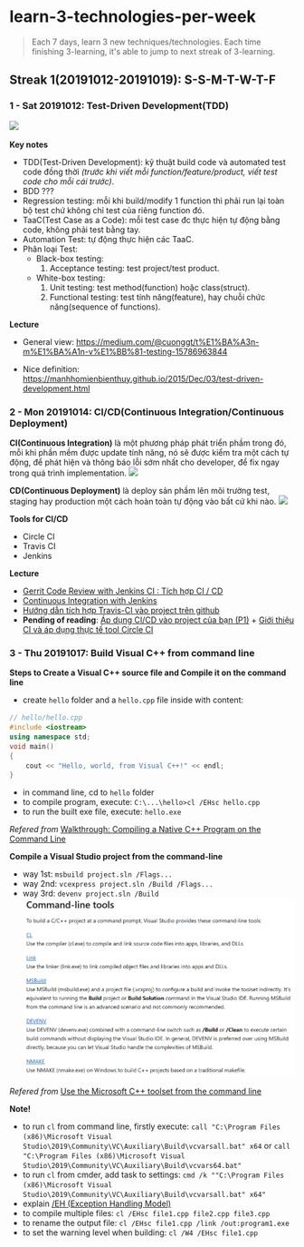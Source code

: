 # learn-3-technologies-per-week
> Each 7 days, learn 3 new techniques/technologies. Each time finishing 3-learning, it's able to jump to next streak of 3-learning.

## Streak 1(20191012-20191019): S-S-M-T-W-T-F

### 1 - Sat 20191012: Test-Driven Development(TDD)
![](https://upload.wikimedia.org/wikipedia/commons/0/0b/TDD_Global_Lifecycle.png)

**Key notes**
 - TDD(Test-Driven Development): kỹ thuật build code và automated test code đồng thời *(trước khi viết mỗi function/feature/product, viết test code cho mỗi cái trước)*.
 - BDD ???
 - Regression testing: mỗi khi build/modify 1 function thì phải run lại toàn bộ test chứ không chỉ test của riêng function đó.
 - TaaC(Test Case as a Code): mỗi test case đc thực hiện tự động bằng code, không phải test bằng tay.
 - Automation Test: tự động thực hiện các TaaC.
 - Phân loại Test:
    + Black-box testing:
        1. Acceptance testing: test project/test product.
    + White-box testing:
        1. Unit testing: test method(function) hoặc class(struct).
        2. Functional testing: test tính năng(feature), hay chuỗi chức năng(sequence of functions).

**Lecture**
 - General view: https://medium.com/@cuonggt/t%E1%BA%A3n-m%E1%BA%A1n-v%E1%BB%81-testing-15786963844

 - Nice definition: https://manhhomienbienthuy.github.io/2015/Dec/03/test-driven-development.html

### 2 - Mon 20191014: CI/CD(Continuous Integration/Continuous Deployment)

**CI(Continuous Integration)** là một phương pháp phát triển phầm trong đó, mỗi khi phần mềm được update tính năng, nó sẽ được kiểm tra một cách tự động, để phát hiện và thông báo lỗi sớm nhất cho developer, để fix ngay trong quá trình implementation.
![](https://viblo.asia/uploads/3ebb97df-6767-40dc-88ae-38cf392391f7.jpg)

**CD(Continuous Deployment)** là deploy sản phầm lên môi trường test, staging hay production một cách hoàn toàn tự động vào bất cứ khi nào.
![](https://viblo.asia/uploads/96d66313-9194-4e00-8f2d-d0e085135958.png)

**Tools for CI/CD**
 - Circle CI
 - Travis CI
 - Jenkins

**Lecture**
 - [Gerrit Code Review with Jenkins CI : Tích hợp CI / CD](https://viblo.asia/p/part-3-gerrit-code-review-with-jenkins-ci-tich-hop-ci-cd-eW65GYWOZDO#_vay-ci-cd-la-gi--2)
 - [Continuous Integration with Jenkins](https://viblo.asia/p/continuous-integration-with-jenkins-bai-1-gioi-thieu-ve-ci-va-jenkins-OeVKBggEZkW)
 - [Hướng dẫn tích hợp Travis-CI vào project trên github](https://toidicodedao.com/2015/09/15/huong-dan-tich-hop-travis-ci-vao-project-tren-github/)
 - **Pending of reading**: [Áp dụng CI/CD vào project của bạn (P1)](https://viblo.asia/p/ap-dung-cicd-vao-project-cua-ban-p1-gDVK2Q8e5Lj) + [Giới thiệu CI và áp dụng thực tế tool Circle CI](https://kipalog.com/posts/Gioi-thieu-CI-va-ap-dung-thuc-te-tool-Circle-CI)

### 3 - Thu 20191017: Build Visual C++ from command line

**Steps to Create a Visual C++ source file and Compile it on the command line**
 - create `hello` folder and a `hello.cpp` file inside with content:
```cpp
// hello/hello.cpp
#include <iostream>
using namespace std;
void main()
{
    cout << "Hello, world, from Visual C++!" << endl;
}
```
 - in command line, cd to `hello` folder
 - to compile program, execute: `C:\...\hello>cl /EHsc hello.cpp`
 - to run the built exe file, execute: `hello.exe`

*Refered from* [Walkthrough: Compiling a Native C++ Program on the Command Line](https://github.com/MicrosoftDocs/cpp-docs/blob/master/docs/build/walkthrough-compiling-a-native-cpp-program-on-the-command-line.md)

**Compile a Visual Studio project from the command-line**
 - way 1st: `msbuild project.sln /Flags...`
 - way 2nd: `vcexpress project.sln /Build /Flags...`
 - way 3rd: `devenv project.sln /Build `
![](files/streak01-day03/command-line-tools.png)

*Refered from* [Use the Microsoft C++ toolset from the command line](https://docs.microsoft.com/en-us/cpp/build/building-on-the-command-line?view=vs-2019)

**Note!**
 - to run `cl` from command line, firstly execute: `call "C:\Program Files (x86)\Microsoft Visual Studio\2019\Community\VC\Auxiliary\Build\vcvarsall.bat" x64` or `call "C:\Program Files (x86)\Microsoft Visual Studio\2019\Community\VC\Auxiliary\Build\vcvars64.bat"`
 - to run `cl` from cmder, add task to settings: `cmd /k ""C:\Program Files (x86)\Microsoft Visual Studio\2019\Community\VC\Auxiliary\Build\vcvarsall.bat" x64"`
 - explain [/EH (Exception Handling Model)](https://github.com/MicrosoftDocs/cpp-docs/blob/master/docs/build/reference/eh-exception-handling-model.md)
 - to compile multiple files: `cl /EHsc file1.cpp file2.cpp file3.cpp`
 - to rename the output file: `cl /EHsc file1.cpp /link /out:program1.exe`
 - to set the warning level when building: `cl /W4 /EHsc file1.cpp`


